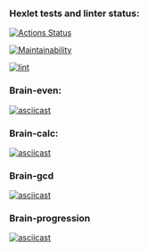 ### Hexlet tests and linter status:
[![Actions Status](https://github.com/volkodavprav/frontend-project-lvl1/workflows/hexlet-check/badge.svg)](https://github.com/volkodavprav/frontend-project-lvl1/actions)


[![Maintainability](https://api.codeclimate.com/v1/badges/a99a88d28ad37a79dbf6/maintainability)](https://codeclimate.com/github/codeclimate/codeclimate/maintainability)

[![lint](https://github.com/volkodavprav/frontend-project-lvl1/actions/workflows/lint.yml/badge.svg)](https://github.com/volkodavprav/frontend-project-lvl1/actions)

### Brain-even:
[![asciicast](https://asciinema.org/a/L5Pm17ltvDxSFAoBLVNjwt4MY.svg)](https://asciinema.org/a/L5Pm17ltvDxSFAoBLVNjwt4MY)

### Brain-calc:
[![asciicast](https://asciinema.org/a/FkMXywg4Pcs3OByUvRYqrdxyH.svg)](https://asciinema.org/a/FkMXywg4Pcs3OByUvRYqrdxyH)

### Brain-gcd
[![asciicast](https://asciinema.org/a/WZLpudhI3IQM9335zAT7ACyW2.svg)](https://asciinema.org/a/WZLpudhI3IQM9335zAT7ACyW2)

### Brain-progression
[![asciicast](https://asciinema.org/a/jfLbxhcMEIIoyI4fiI4Wr1UXN.svg)](https://asciinema.org/a/jfLbxhcMEIIoyI4fiI4Wr1UXN)